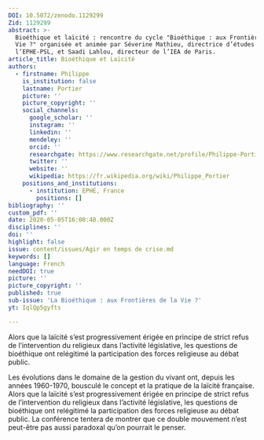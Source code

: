 ```yaml
---
DOI: 10.5072/zenodo.1129299
Zid: 1129299
abstract: >-
  Bioéthique et laïcité : rencontre du cycle "Bioéthique : aux Frontières de la
  Vie ?" organisée et animée par Séverine Mathieu, directrice d’études à
  l’EPHE-PSL, et Saadi Lahlou, directeur de l’IEA de Paris.
article_title: Bioéthique et Laïcité
authors:
  - firstname: Philippe
    is_institution: false
    lastname: Portier
    picture: ''
    picture_copyright: ''
    social_channels:
      google_scholar: ''
      instagram: ''
      linkedin: ''
      mendeley: ''
      orcid: ''
      researchgate: https://www.researchgate.net/profile/Philippe-Portier
      twitter: ''
      website: ''
      wikipedia: https://fr.wikipedia.org/wiki/Philippe_Portier
    positions_and_institutions:
      - institution: EPHE, France
        positions: []
bibliography: ''
custom_pdf: ''
date: 2020-05-05T16:00:48.000Z
disciplines: ''
doi: ''
highlight: false
issue: content/issues/Agir en temps de crise.md
keywords: []
language: French
needDOI: true
picture: ''
picture_copyright: ''
published: true
sub-issue: 'La Bioéthique : aux Frontières de la Vie ?'
yt: IqlQp5gyfts

---
```


Alors que la laïcité s’est progressivement érigée en principe de strict refus de l’intervention du religieux dans l’activité législative, les questions de bioéthique ont relégitimé la participation des forces religieuse au débat public.

Les évolutions dans le domaine de la gestion du vivant ont, depuis les années 1960-1970, bousculé le concept et la pratique de la laïcité française. Alors que la laïcité s’est progressivement érigée en principe de strict refus de l’intervention du religieux dans l’activité législative, les questions de bioéthique ont relégitimé la participation des forces religieuse au débat public. La conférence tentera de montrer que ce double mouvement n’est peut-être pas aussi paradoxal qu’on pourrait le penser.

<Youtube yt="IqlQp5gyfts" caption ="Bioéthique et laïcité"></Youtube>